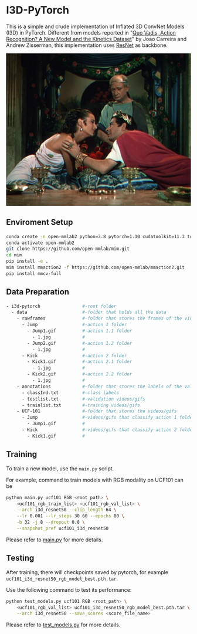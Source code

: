 # I3D-PyTorch
This is a simple and crude implementation of Inflated 3D ConvNet Models (I3D) in PyTorch. Different from models reported in "[Quo Vadis, Action Recognition? A New Model and the Kinetics Dataset](https://arxiv.org/abs/1705.07750)" by Joao Carreira and Andrew Zisserman, this implementation uses [ResNet](https://arxiv.org/pdf/1512.03385.pdf) as backbone.

<div align="center">
  <img src="QuoVadis.png" width="600px"/>
</div>

## Enviroment Setup

```bash
conda create -n open-mmlab2 python=3.8 pytorch=1.10 cudatoolkit=11.3 torchvision -c pytorch -y
conda activate open-mmlab2
git clone https://github.com/open-mmlab/mim.git
cd mim
pip install -e .
mim install mmaction2 -f https://github.com/open-mmlab/mmaction2.git
pip install mmcv-full
```

## Data Preparation

```bash
- i3d-pytorch                #-root folder
  - data                     #-folder that holds all the data
    - rawframes              #-folder that stores the frames of the videos/gifs
      - Jump                 #-action 1 folder
        - Jump1.gif          #-action 1.1 folder
          - 1.jpg            #
        - Jump2.gif          #-action 1.2 folder
          - 1.jpg            #
      - Kick                 #-action 2 folder
        - Kick1.gif          #-action 2.1 folder
          - 1.jpg            #
        - Kick2.gif          #-action 2.2 folder
          - 1.jpg            #
    - annotations            #-folder that stores the labels of the val/train sets
      - classInd.txt         #-class labels
      - testlist.txt         #-validation videos/gifs
      - trainlist.txt        #-training videos/gifs
    - UCF-101                #-folder that stores the videos/gifs
      - Jump                 #-videos/gifs that classify action 1 folder
        - Jump1.gif          #
      - Kick                 #-videos/gifs that classify action 2 folder
        - Kick1.gif          #
```

## Training

To train a new model, use the `main.py` script.

For example, command to train models with RGB modality on UCF101 can be

```bash
python main.py ucf101 RGB <root_path> \
    <ucf101_rgb_train_list> <ucf101_rgb_val_list> \
    --arch i3d_resnet50 --clip_length 64 \
    --lr 0.001 --lr_steps 30 60 --epochs 80 \
    -b 32 -j 8 --dropout 0.8 \
    --snapshot_pref ucf101_i3d_resnet50
```

Please refer to [main.py](main.py) for more details.

## Testing

After training, there will checkpoints saved by pytorch, for example `ucf101_i3d_resnet50_rgb_model_best.pth.tar`.

Use the following command to test its performance:

```bash
python test_models.py ucf101 RGB <root_path> \
    <ucf101_rgb_val_list> ucf101_i3d_resnet50_rgb_model_best.pth.tar \
    --arch i3d_resnet50 --save_scores <score_file_name>
```

Please refer to [test_models.py](test_models.py) for more details.